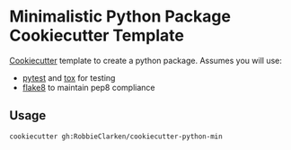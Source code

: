 # Minimalistic Python Package Cookiecutter Template

[Cookiecutter](https://github.com/audreyr/cookiecutter) template to create a
python package. Assumes you will use:

* [pytest](http://pytest.org/) and [tox](https://tox.readthedocs.org/) for testing
* [flake8](https://flake8.readthedocs.org/) to maintain pep8 compliance

## Usage

```
cookiecutter gh:RobbieClarken/cookiecutter-python-min
```
